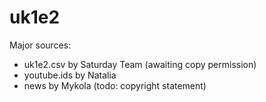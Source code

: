# uk1e2

Major sources:

- uk1e2.csv by Saturday Team (awaiting copy permission)
- youtube.ids by Natalia
- news by Mykola (todo: copyright statement)